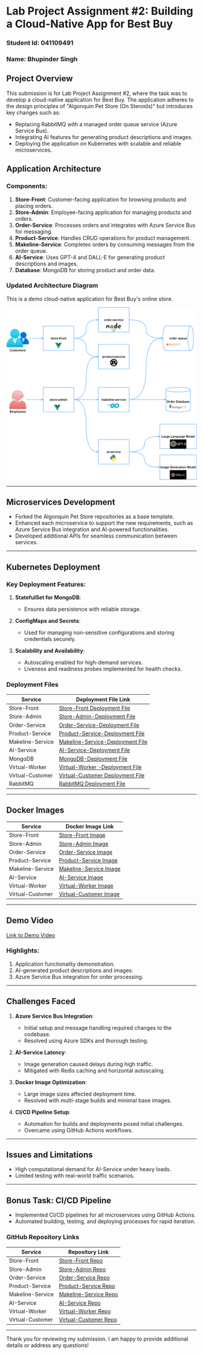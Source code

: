 
# Lab Project Assignment #2: Building a Cloud-Native App for Best Buy

### Student Id: 041109491
### Name: Bhupinder Singh

## Project Overview
This submission is for Lab Project Assignment #2, where the task was to develop a cloud-native application for Best Buy. The application adheres to the design principles of "Algonquin Pet Store (On Steroids)" but introduces key changes such as:

- Replacing RabbitMQ with a managed order queue service (Azure Service Bus).
- Integrating AI features for generating product descriptions and images.
- Deploying the application on Kubernetes with scalable and reliable microservices.

## Application Architecture
### Components:
1. **Store-Front**: Customer-facing application for browsing products and placing orders.
2. **Store-Admin**: Employee-facing application for managing products and orders.
3. **Order-Service**: Processes orders and integrates with Azure Service Bus for messaging.
4. **Product-Service**: Handles CRUD operations for product management.
5. **Makeline-Service**: Completes orders by consuming messages from the order queue.
6. **AI-Service**: Uses GPT-4 and DALL-E for generating product descriptions and images.
7. **Database**: MongoDB for storing product and order data.

### Updated Architecture Diagram

This is a demo cloud-native application for Best Buy's online store.

![Logical Application Architecture Diagram](Image.png)

---

## Microservices Development
- Forked the Algonquin Pet Store repositories as a base template.
- Enhanced each microservice to support the new requirements, such as Azure Service Bus integration and AI-powered functionalities.
- Developed additional APIs for seamless communication between services.

---

## Kubernetes Deployment
### Key Deployment Features:
1. **StatefulSet for MongoDB**:
   - Ensures data persistence with reliable storage.

2. **ConfigMaps and Secrets**:
   - Used for managing non-sensitive configurations and storing credentials securely.

3. **Scalability and Availability**:
   - Autoscaling enabled for high-demand services.
   - Liveness and readiness probes implemented for health checks.

### Deployment Files
| Service          | Deployment File Link                                                                                                                                  |
|------------------|-------------------------------------------------------------------------------------------------------------------------------------------------------|
| Store-Front      | [Store-Front Deployment File](https://github.com/bhupinder2414/Best-Buy-Deployment-Files/blob/main/Deployment%20for%20Store%20Front.yaml)             |
| Store-Admin      | [Store-Admin-Deployment File](https://github.com/bhupinder2414/Best-Buy-Deployment-Files/blob/main/Deployment%20for%20Store%20Admin.yaml)             |
| Order-Service    | [Order-Service-Deployment File](https://github.com/bhupinder2414/Best-Buy-Deployment-Files/blob/main/Deployment%20for%20Order%20Service.yaml)         |
| Product-Service  | [Product-Service-Deployment File](https://github.com/bhupinder2414/Best-Buy-Deployment-Files/blob/main/Deployment%20for%20Product%20Service.yaml)     |
| Makeline-Service | [Makeline-Service-Deployment File](https://github.com/bhupinder2414/Best-Buy-Deployment-Files/blob/main/Deployment%20for%20Makeline%20Service.yaml)   |
| AI-Service       | [AI-Service-Deployment File](https://github.com/bhupinder2414/Best-Buy-Deployment-Files/blob/main/Deployment%20for%20AI%20Service.yaml)               |
| MongoDB          | [MongoDB-Deployment File](https://github.com/bhupinder2414/Best-Buy-Deployment-Files/blob/main/MongoDB-StatefulSet.yaml)                              |
| Virtual-Worker   | [Virtual-Worker -Deployment File](https://github.com/bhupinder2414/Best-Buy-Deployment-Files/blob/main/Deployment%20for%20virtual-worker.yaml)        |
| Virtual-Customer | [Virtual-Customer Deployment File](https://github.com/bhupinder2414/Best-Buy-Deployment-Files/blob/main/Deployment%20for%20virtual-customer.yaml)     |
| RabbitMQ         | [RabbitMQ Deployment File](https://github.com/bhupinder2414/Best-Buy-Deployment-Files/blob/main/RabbitMQ-StatefulSet.yaml)                            |

---

## Docker Images
| Service          | Docker Image Link                                                                                                   |
|------------------|---------------------------------------------------------------------------------------------------------------------|
| Store-Front      | [Store-Front Image](https://hub.docker.com/repository/docker/bhup0006/bhup0006-store-front/general)                 |
| Store-Admin      | [Store-Admin Image](https://hub.docker.com/repository/docker/bhup0006/bhup0006-store-admin/general)                 |
| Order-Service    | [Order-Service Image](https://hub.docker.com/repository/docker/bhup0006/bhup0006-order-service/general)             |
| Product-Service  | [Product-Service Image](https://hub.docker.com/repository/docker/bhup0006/bhup0006-product-service/general)         |
| Makeline-Service | [Makeline-Service Image](https://hub.docker.com/repository/docker/bhup0006/bhup0006-makeline-service/general)       |
| AI-Service       | [AI-Service Image](https://hub.docker.com/repository/docker/bhup0006/bhup0006-ai-service/general)                   |
| Virtual-Worker   | [Virtual-Worker Image](https://hub.docker.com/repository/docker/bhup0006/bhup006-virtual-worker/general)            |
| Virtual-Customer | [Virtual-Customer Image](https://hub.docker.com/repository/docker/bhup0006/bhup0006-virtual-customer/general)       |

---

## Demo Video
[Link to Demo Video](https://algonquinlivecom-my.sharepoint.com/:v:/g/personal/bhup0006_algonquinlive_com/EfAHVmeGG-5Eta9xegsxEIcBmzemKnH7PQyejtrpfqdSSA?nav=eyJyZWZlcnJhbEluZm8iOnsicmVmZXJyYWxBcHAiOiJPbmVEcml2ZUZvckJ1c2luZXNzIiwicmVmZXJyYWxBcHBQbGF0Zm9ybSI6IldlYiIsInJlZmVycmFsTW9kZSI6InZpZXciLCJyZWZlcnJhbFZpZXciOiJNeUZpbGVzTGlua0NvcHkifX0&e=c54qmy)

### Highlights:
1. Application functionality demonstration.
2. AI-generated product descriptions and images.
3. Azure Service Bus integration for order processing.

---

## Challenges Faced
1. **Azure Service Bus Integration**:
   - Initial setup and message handling required changes to the codebase.
   - Resolved using Azure SDKs and thorough testing.

2. **AI-Service Latency**:
   - Image generation caused delays during high traffic.
   - Mitigated with Redis caching and horizontal autoscaling.

3. **Docker Image Optimization**:
   - Large image sizes affected deployment time.
   - Resolved with multi-stage builds and minimal base images.

4. **CI/CD Pipeline Setup**:
   - Automation for builds and deployments posed initial challenges.
   - Overcame using GitHub Actions workflows.

---

## Issues and Limitations
- High computational demand for AI-Service under heavy loads.
- Limited testing with real-world traffic scenarios.

---

## Bonus Task: CI/CD Pipeline
- Implemented CI/CD pipelines for all microservices using GitHub Actions.
- Automated building, testing, and deploying processes for rapid iteration.

### GitHub Repository Links
| Service          | Repository Link                                                             |
|------------------|-----------------------------------------------------------------------------|
| Store-Front      | [Store-Front Repo](https://github.com/bhupinder2414/store-front)            |
| Store-Admin      | [Store-Admin Repo](https://github.com/bhupinder2414/store-admin)            |
| Order-Service    | [Order-Service Repo](https://github.com/bhupinder2414/order-service)        |
| Product-Service  | [Product-Service Repo](https://github.com/bhupinder2414/product-service)    |
| Makeline-Service | [Makeline-Service Repo](https://github.com/bhupinder2414/makeline-service)  |
| AI-Service       | [AI-Service Repo](https://github.com/bhupinder2414/ai-service)              |
| Virtual-Worker   | [Virtual-Worker Repo](https://github.com/bhupinder2414/virtual-customer)    |
| Virtual-Customer | [Virtual-Customer Repo](https://github.com/bhupinder2414/virtual-customer)  |

---

Thank you for reviewing my submission. I am happy to provide additional details or address any questions!
